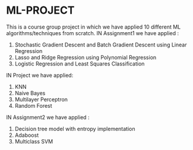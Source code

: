 # ML-PROJECT
This is a course group project in which we have applied 10 different ML algorithms/techniques from scratch.
IN Assignment1 we have applied :
1. Stochastic Gradient Descent and Batch Gradient Descent using Linear Regression
2. Lasso and Ridge Regression using Polynomial Regression
3. Logistic Regression and Least Squares Classification


IN Project we have applied:
1. KNN
2. Naive Bayes
3. Multilayer Perceptron
4. Random Forest


IN Assignment2 we have applied :
1. Decision tree model with entropy implementation
2. Adaboost
3. Multiclass SVM
